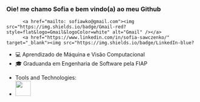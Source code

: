 ### Oie! me chamo Sofia e bem vindo(a) ao meu Github

          <a href="mailto: sofiawko@gmail.com"><img src="https://img.shields.io/badge/Gmail-red?style=flat&logo=Gmail&logoColor=white" alt="Gmail" /></a>
          <a href="https://www.linkedin.com/in/sofia-sawczenko/" target="_blank"><img src="https://img.shields.io/badge/LinkedIn-blue?

<ul>
          <li>💻 Aprendizado de Máquina e Visão Computacional</li>
          <li>🎓 Graduanda em Engenharia de Software pela FIAP</li>
</ul>

<ul>
          <li>Tools and Technologies:</li>
          <li><img src="https://cdn.jsdelivr.net/gh/devicons/devicon/icons/python/python-original.svg" width="40" height="40"/></li>
</ul>        



